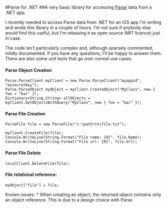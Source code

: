 #Parse for .NET
##A very basic library for accessing [Parse](www.parse.com, "Parse") data from a .NET app.

I recently needed to access Parse data from .NET for an iOS app I'm writing and wrote this library in a couple of hours. I'm not sure if anybody else would find this useful, but I'm releasing it as open source (MIT licence) just in case.

The code isn't particularly complex and, although sparsely commented, mildly documented. If you have any questions, I'll be happy to answer them. There are also some unit tests that go over normal use cases.

#### Parse Object Creation

	Parse.ParseClient myClient = new Parse.ParseClient("myappid", "mysecretkey");
	Parse.ParseObject myObject = myClient.CreateObject("MyClass", new { foo = "bar" });
	Dictionary<String,String> allObjects = myClient.GetObjectsWithQuery("MyClass", new { foo = "bar" });
    
#### Parse File Creation
	ParseFile file = new ParseFile("c:\path\to\file.txt");
	
	myClient.CreateFile(file);
	Console.WriteLine(String.Format("File name: {0}", file.Name);
	Console.WriteLine(String.Format("File url: {0}", file.Url);

#### Parse File Delete
	localClient.DeleteFile(file);
	
#### File relational reference:
	myObject["file"] = file;

Known issues:
    *    When creating an object, the returned object contains only an object reference. This is due to a design choice with Parse